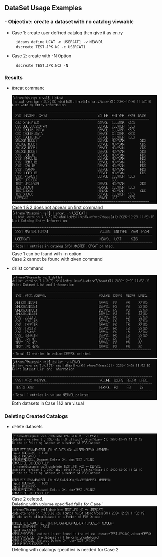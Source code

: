 ## DataSet Usage Examples

### - Objective: create a dataset with no catalog viewable

- Case 1: create user defined catalog then give it as entry
        
        idcams define UCAT -n USERCAT1 -v NEWVOl
        dscreate TEST.JPK.NC -c USERCAT1
- Case 2: create with -N Option
        
        dscreate TEST.JPK.NC2 -N

### Results
- listcat command
  
    ![alt](images/listcat.PNG)\
    Case 1 & 2 does not appear on first command\
    ![alt](images/listcat2.PNG)\
     Case 1 can be found with -n option\
     Case 2 cannot be found with given command
- dslist command
  
    ![alt](images/dslist2.PNG)\
    ![alt](images/dslist4.PNG)\
  Both datasets in Case 1&2 are visual
  
### Deleting Created Catalogs

- delete datasets
  
  ![alt](images/dsdelete.PNG)\
  Case 2 deleted.\
  Deleting with volume specified fails for Case 1
  ![alt](images/dsdelete2.PNG)
  Deleting with catalogs specified is needed for Case 2 
    
    






    


